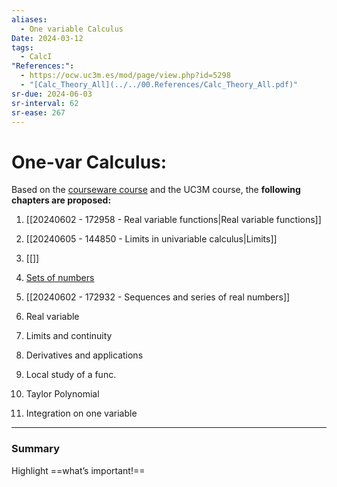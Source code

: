 ```yaml
---
aliases:
  - One variable Calculus
Date: 2024-03-12
tags:
  - CalcI
"References:":
  - https://ocw.uc3m.es/mod/page/view.php?id=5298
  - "[Calc_Theory_All](../../00.References/Calc_Theory_All.pdf)"
sr-due: 2024-06-03
sr-interval: 62
sr-ease: 267
---
```

# One-var Calculus: 
Based on the [courseware course](https://ocw.uc3m.es/mod/page/view.php?id=5299) and the UC3M course, the **following chapters are proposed:**

1. [[20240602 - 172958 - Real variable functions|Real variable functions]]
2. [[20240605 - 144850 - Limits in univariable calculus|Limits]]
3. [[]]


3. [Sets of numbers](../../02%20-%20Atomic/Sets%20of%20numbers.md)
4. [[20240602 - 172932 - Sequences and series of real numbers]]
5. Real variable
6. Limits and continuity
7. Derivatives and applications
8. Local study of a func.
9. Taylor Polynomial 
10. Integration on one variable


---
### Summary
Highlight ==what’s important!==
